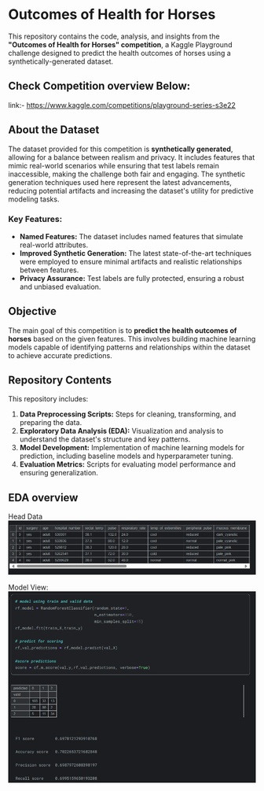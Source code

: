 
# Outcomes of Health for Horses

This repository contains the code, analysis, and insights from the **"Outcomes of Health for Horses" competition**, a Kaggle Playground challenge designed to predict the health outcomes of horses using a synthetically-generated dataset.

## Check Competition overview Below:
 link:- https://www.kaggle.com/competitions/playground-series-s3e22

## About the Dataset

The dataset provided for this competition is **synthetically generated**, allowing for a balance between realism and privacy. It includes features that mimic real-world scenarios while ensuring that test labels remain inaccessible, making the challenge both fair and engaging. The synthetic generation techniques used here represent the latest advancements, reducing potential artifacts and increasing the dataset's utility for predictive modeling tasks.

### Key Features:
- **Named Features:** The dataset includes named features that simulate real-world attributes.
- **Improved Synthetic Generation:** The latest state-of-the-art techniques were employed to ensure minimal artifacts and realistic relationships between features.
- **Privacy Assurance:** Test labels are fully protected, ensuring a robust and unbiased evaluation.

## Objective

The main goal of this competition is to **predict the health outcomes of horses** based on the given features. This involves building machine learning models capable of identifying patterns and relationships within the dataset to achieve accurate predictions.

## Repository Contents

This repository includes:
1. **Data Preprocessing Scripts:** Steps for cleaning, transforming, and preparing the data.
2. **Exploratory Data Analysis (EDA):** Visualization and analysis to understand the dataset's structure and key patterns.
3. **Model Development:** Implementation of machine learning models for prediction, including baseline models and hyperparameter tuning.
4. **Evaluation Metrics:** Scripts for evaluating model performance and ensuring generalization.

## EDA overview
 Head Data
![Head Data](https://github.com/adityakishor1/_EDA_Outcomes-of-Health-for-Horses-competition/blob/main/Head.png)

Model View:
![Model](https://github.com/adityakishor1/_EDA_Outcomes-of-Health-for-Horses-competition/blob/main/model.png)
